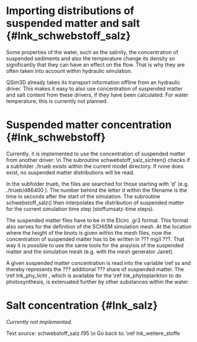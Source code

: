 Importing distributions of suspended matter and salt  {#lnk_schwebstoff_salz}
================================================

Some properties of the water, such as the salinity, the concentration of 
suspended sediments and also the temperature change its density so significantly 
that they can have an effect on the flow. That is why they are often taken 
into account within hydraulic simulation.

QSim3D already takes its transport information offline from an hydraulic driver.
This makes it easy to also use concentration of suspended matter and salt 
content from these drivers, if they have been calculated. For water temperature, 
this is currently not planned.

# Suspended matter concentration {#lnk_schwebstoff}
Currently, it is implemented to use the concentration of suspended matter from 
another driver: \n
The subroutine schwebstoff_salz_sichten() checks if a subfolder 
./trueb exists within the current model directory.
If none does exist, no suspended matter distributions will be read.

In the subfolder trueb, the files are searched for those starting with 'd'
(e.g. ./trueb/d86400 ).
The number behind the letter d within the filename is the time in seconds 
after the start of the simulation.
The subroutine schwebstoff_salz() then interpolates the distribution of 
suspended matter for the current simulation time step (stoffumsatz-time steps).

The suspended matter files have to be in the Elcirc .gr3 format.
This format also serves for the definition of the SCHISM simulation mesh.
At the location where the height of the knots is given within the mesh files, 
now the concentration of suspended matter has to be written in ??? mg/l ???.
That way it is possible to use the same tools for the anaylsis of the 
suspended matter and the simulation mesh (e.g. with the mesh generator Janet).

A given suspended matter concentration is read into the variable 
\ref ss and thereby represents the ??? additional ??? share of suspended 
matter.
The \ref lnk_phy_licht , which is available for the \ref lnk_phytoplankton 
to do photosynthesis, is extenuated further by other substances within the 
water.

# Salt concentration {#lnk_salz}
*Currently not implemented.*

Text source: schwebstoff_salz.f95 \n
Go back to: \ref lnk_weitere_stoffe
